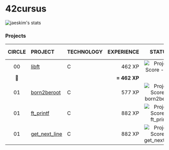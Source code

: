 <h1 align="left">
	42cursus
</h1>

![jaeskim's stats](https://badge42.herokuapp.com/api/stats/appinha)

### Projects

|CIRCLE	|PROJECT							|TECHNOLOGY				|EXPERIENCE		|STATUS						|ATTAINED LEVEL	|
|:-:	|:--								|:--					|--:			|:-:						|:--			|
|00		|[libft](https://github.com/jtcu/libft)|C						|462 XP			|![Project Score - libft](https://badge42.herokuapp.com/api/project/jturrill/Libft)	|level 1 - 5%	|
|:rocket:|									|						|**= 462 XP**	|
|01		|[born2beroot](https://github.com/jtcu/born2beroot)|C						|577 XP			|![Project Score - born2beroot](https://badge42.herokuapp.com/api/project/jturrill/born2beroot)	|level 	|
|01		|[ft_printf](https://github.com/jtcu/ft_printf)|C						|882 XP			|![Project Score - ft_printf](https://badge42.herokuapp.com/api/project/jturrill/ft_printf)	|level 	|
|01		|[get_next_line](https://github.com/jtcu/get_next_line)|C						|882 XP			|![Project Score - get_next_line](https://badge42.herokuapp.com/api/project/jturrill/get_next_line)	|level 	|
